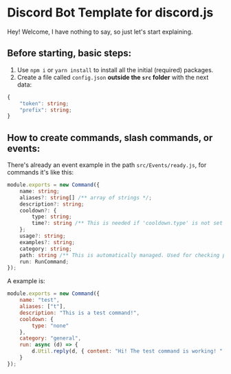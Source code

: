 # Discord Bot Template for discord.js

Hey! Welcome, I have nothing to say, so just let's start explaining.

## Before starting, basic steps:

1. Use `npm i` or `yarn install` to install all the initial (required) packages.
2. Create a file called `config.json` **outside the `src` folder** with the next data:

```ts
{
    "token": string;
    "prefix": string;
}
```

## How to create commands, slash commands, or events:

There's already an event example in the path `src/Events/ready.js`, for commands it's like this:

```ts
module.exports = new Command({
    name: string;
	aliases?: string[] /** array of strings */;
	description?: string;
	cooldown?: {
		type: string;
		time?: string /** This is needed if 'cooldown.type' is not set to 'none' */;
	};
	usage?: string;
	examples?: string;
	category: string;
	path: string /** This is automatically managed. Used for checking purposes (Anti-commands duplication) */;
	run: RunCommand;
});
```

A example is:

```js
module.exports = new Command({
	name: "test",
	aliases: ["t"],
	description: "This is a test command!",
	cooldown: {
		type: "none"
	},
	category: "general",
	run: async (d) => {
		d.Util.reply(d, { content: "Hi! The test command is working! " });
	}
});
```
